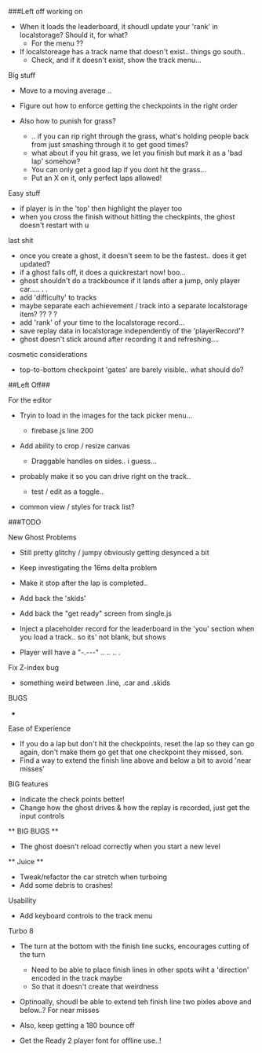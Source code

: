 
###Left off working on

* When it loads the leaderboard, it shoudl update your 'rank' in localstorage? Should it, for what?
  * For the menu ??
* If localstoreage has a track name that doesn't exist.. things go south..
  * Check, and if it doesn't exist, show the track menu...


Big stuff

* Move to a moving average .. 
* Figure out how to enforce getting the checkpoints in the right order

* Also how to punish for grass?
  * .. if you can rip right through the grass, what's holding people back from just smashing through it to get good times?
  * what about if you hit grass, we let you finish but mark it as a 'bad lap' somehow?
  * You can only get a good lap if you dont hit the grass...
  * Put an X on it, only perfect laps allowed!


Easy stuff 

* if player is in the 'top' then highlight the player too
* when you cross the finish without hitting the checkpints, the ghost doesn't restart with u

last shit
 * once you create a ghost, it doesn't seem to be the fastest.. does it get updated?
* if a ghost falls off, it does a quickrestart now! boo...
* ghost shouldn't do a trackbounce if it lands after a jump, only player car..... . .   
* add 'difficulty' to tracks
* maybe separate each achievement / track into a separate localstorage item? ?? ? ?
* add 'rank' of your time to the localstorage record...
* save replay data in localstorage independently of the 'playerRecord'?
* ghost doesn't stick around after recording it and refreshing....


cosmetic considerations
* top-to-bottom checkpoint 'gates' are barely visible.. what should do?


##Left Off##

For the editor

* Tryin to load in the images for the tack picker menu...
  * firebase.js line 200

* Add ability to crop / resize canvas
  * Draggable handles on sides.. i guess...

* probably make it so you can drive right on the track..
  * test / edit as a toggle..

* common view / styles for track list?


###TODO

New Ghost Problems

* Still pretty glitchy / jumpy obviously getting desynced a bit
* Keep investigating the 16ms delta problem
* Make it stop after the lap is completed..


* Add back the 'skids'
* Add back the "get ready" screen from single.js

* Inject a placeholder record for the leaderboard in the 'you' section when you load a track.. so its' not blank, but shows
* Player will have a "-.---" .. .. .. .







Fix Z-index bug

* something weird between .line, .car and .skids

BUGS 

* 

  

Ease of Experience

* If you do a lap but don't hit the checkpoints, reset the lap so they can go again, don't make them go get that one checkpoint they missed, son.
* Find a way to extend the finish line above and below a bit to avoid 'near misses'


BIG features

* Indicate the check points better!
* Change how the ghost drives & how the replay is recorded, just get the input controls


** BIG BUGS ** 

* The ghost doesn't reload correctly when you start a new level
  
** Juice ** 

* Tweak/refactor the car stretch when turboing
* Add some debris to crashes!

Usability 

* Add keyboard controls to the track menu




Turbo 8 

* The turn at the bottom with the finish line sucks, encourages cutting of the turn
  * Need to be able to place finish lines in other spots wiht a 'direction' encoded in the track maybe
  * So that it doesn't create that weirdness
* Optinoally, shoudl be able to extend teh finish line two pixles above and below..? For near misses
* Also, keep getting a 180 bounce off


* Get the Ready 2 player font for offline use..!


